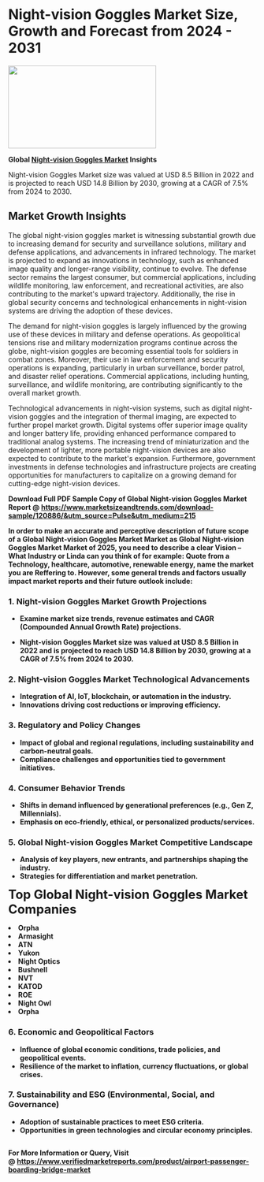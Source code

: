 <H1>Night-vision Goggles Market Size, Growth and Forecast from 2024 - 2031</H1><img class="aligncenter size-medium wp-image-584254" src="https://thirdeyenews.in/wp-content/uploads/2024/09/Global-Market-Research-300x168.jpeg" alt="" width="300" height="168" /><p><strong>Global&nbsp;<a href="https://www.marketsizeandtrends.com/download-sample/120886/&amp;utm_source=Pulse&amp;utm_medium=215">Night-vision Goggles Market</a> Insights</strong></p><p>Night-vision Goggles Market size was valued at USD 8.5 Billion in 2022 and is projected to reach USD 14.8 Billion by 2030, growing at a CAGR of 7.5% from 2024 to 2030.</p><p><h2>Market Growth Insights</h2> <p>The global night-vision goggles market is witnessing substantial growth due to increasing demand for security and surveillance solutions, military and defense applications, and advancements in infrared technology. The market is projected to expand as innovations in technology, such as enhanced image quality and longer-range visibility, continue to evolve. The defense sector remains the largest consumer, but commercial applications, including wildlife monitoring, law enforcement, and recreational activities, are also contributing to the market's upward trajectory. Additionally, the rise in global security concerns and technological enhancements in night-vision systems are driving the adoption of these devices.</p> <p><strong></strong></p> <p>The demand for night-vision goggles is largely influenced by the growing use of these devices in military and defense operations. As geopolitical tensions rise and military modernization programs continue across the globe, night-vision goggles are becoming essential tools for soldiers in combat zones. Moreover, their use in law enforcement and security operations is expanding, particularly in urban surveillance, border patrol, and disaster relief operations. Commercial applications, including hunting, surveillance, and wildlife monitoring, are contributing significantly to the overall market growth.</p> <p>Technological advancements in night-vision systems, such as digital night-vision goggles and the integration of thermal imaging, are expected to further propel market growth. Digital systems offer superior image quality and longer battery life, providing enhanced performance compared to traditional analog systems. The increasing trend of miniaturization and the development of lighter, more portable night-vision devices are also expected to contribute to the market's expansion. Furthermore, government investments in defense technologies and infrastructure projects are creating opportunities for manufacturers to capitalize on a growing demand for cutting-edge night-vision devices.</p> <p><strong></p><p><span class=""><strong>Download Full PDF Sample Copy of Global Night-vision Goggles Market Report</strong> @ <a href="https://www.marketsizeandtrends.com/download-sample/120886/&amp;utm_source=Pulse&amp;utm_medium=215" target="_blank">https://www.marketsizeandtrends.com/download-sample/120886/&amp;utm_source=Pulse&amp;utm_medium=215</a></span></p><p>In order to make an accurate and perceptive description of future scope of a Global&nbsp;Night-vision Goggles Market Market as Global&nbsp;Night-vision Goggles Market Market of 2025, you need to describe a clear Vision &ndash; What Industry or Linda can you think of for example: Quote from a Technology, healthcare, automotive, renewable energy, name the market you are Reffering to. However, some general trends and factors usually impact market reports and their future outlook include:</p><h3>1.&nbsp;<strong>Night-vision Goggles Market Growth Projections</strong></h3><ul><li>Examine market size trends, revenue estimates and CAGR (Compounded Annual Growth Rate) projections.</li><li><p>Night-vision Goggles Market size was valued at USD 8.5 Billion in 2022 and is projected to reach USD 14.8 Billion by 2030, growing at a CAGR of 7.5% from 2024 to 2030.</p></li></ul><h3>2.&nbsp;<strong>Night-vision Goggles Market Technological Advancements</strong></h3><ul><li>Integration of AI, IoT, blockchain, or automation in the industry.</li><li>Innovations driving cost reductions or improving efficiency.</li></ul><h3>3.&nbsp;<strong>Regulatory and Policy Changes</strong></h3><ul><li>Impact of global and regional regulations, including sustainability and carbon-neutral goals.</li><li>Compliance challenges and opportunities tied to government initiatives.</li></ul><h3>4.&nbsp;<strong>Consumer Behavior Trends</strong></h3><ul><li>Shifts in demand influenced by generational preferences (e.g., Gen Z, Millennials).</li><li>Emphasis on eco-friendly, ethical, or personalized products/services.</li></ul><h3>5.&nbsp;<strong>Global Night-vision Goggles Market Competitive Landscape</strong></h3><ul><li>Analysis of key players, new entrants, and partnerships shaping the industry.</li><li>Strategies for differentiation and market penetration.</li></ul><p data-pm-slice="1 1 []"><span style="color: inherit; font-family: inherit; font-size: 25px;">Top Global Night-vision Goggles Market Companies</span></p><div class="" data-test-id=""><p><li>Orpha</li><li> Armasight</li><li> ATN</li><li> Yukon</li><li> Night Optics</li><li> Bushnell</li><li> NVT</li><li> KATOD</li><li> ROE</li><li> Night Owl</li><li> Orpha</li></p></div><h3>6.&nbsp;<strong>Economic and Geopolitical Factors</strong></h3><ul><li>Influence of global economic conditions, trade policies, and geopolitical events.</li><li>Resilience of the market to inflation, currency fluctuations, or global crises.</li></ul><h3>7.&nbsp;<strong>Sustainability and ESG (Environmental, Social, and Governance)</strong></h3><ul><li>Adoption of sustainable practices to meet ESG criteria.</li><li>Opportunities in green technologies and circular economy principles.</li></ul><h2><strong style="font-size: 14px;">For More Information or Query, Visit @&nbsp;</strong><a style="background-color: #ffffff; font-size: 14px;" href="https://www.marketsizeandtrends.com/report/night-vision-goggles-market/" target="_blank">https://www.verifiedmarketreports.com/product/airport-passenger-boarding-bridge-market</a></h2>
